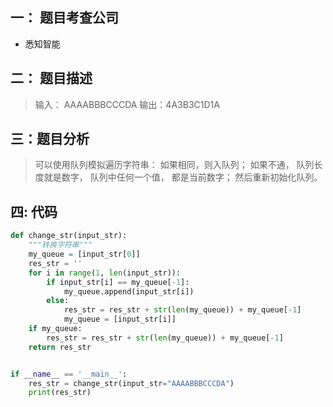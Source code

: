 ## 一： 题目考查公司
- 悉知智能
## 二： 题目描述
> 输入： AAAABBBCCCDA 输出：4A3B3C1D1A 

## 三：题目分析
> 可以使用队列模拟遍历字符串： 如果相同，则入队列； 如果不通， 队列长度就是数字， 队列中任何一个值， 都是当前数字； 然后重新初始化队列。

## 四: 代码
```python
def change_str(input_str):
    """转换字符串"""
    my_queue = [input_str[0]]
    res_str = ''
    for i in range(1, len(input_str)):
        if input_str[i] == my_queue[-1]:
            my_queue.append(input_str[i])
        else:
            res_str = res_str + str(len(my_queue)) + my_queue[-1]
            my_queue = [input_str[i]]
    if my_queue:
        res_str = res_str + str(len(my_queue)) + my_queue[-1]
    return res_str


if __name__ == '__main__':
    res_str = change_str(input_str="AAAABBBCCCDA")
    print(res_str)
```

